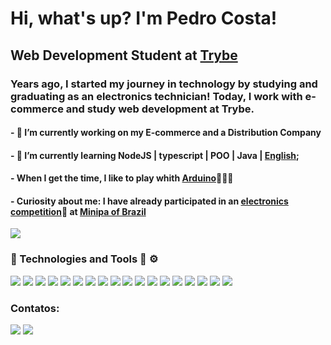 # Hi, what's up? I'm Pedro Costa! 

## Web Development Student at [Trybe](https://github.com/betrybe)

### Years ago, I started my journey in technology by studying and graduating as an electronics technician! Today, I work with e-commerce and study web development at Trybe. 


#### - 🔭 I’m currently working on my E-commerce and a Distribution Company 
#### - 🌱 I’m currently learning NodeJS | typescript | POO | Java | [English](https://www.credential.net/87a34819-ffb5-46c7-ac47-8306f23bdb26?username=pedrocostadossantos560071#gs.azip07);
#### - When I get the time, I like to play whith [Arduino](https://www.arduino.cc/)🤖🤖🤖
#### - Curiosity about me: I have already participated in an [electronics competition](https://www.instagram.com/p/Boe-CIPHYlm/?utm_source=ig_web_copy_link)🥇 at [Minipa of Brazil](https://www.minipa.com.br/sobre-minipa)

<img src="https://github-readme-streak-stats.herokuapp.com/?user=PedroC0sta"  marginLeft = 400/>

### 🚀 Technologies and Tools  🧰 ⚙️
<div>
<img src="https://img.shields.io/badge/Node.js-339933?style=for-the-badge&logo=nodedotjs&logoColor=white" />
<img src="https://img.shields.io/badge/TypeScript-0052CC?style=for-the-badge&logo=typescript&logoColor=white"  />
<img src="https://img.shields.io/badge/JavaScript-323330?style=for-the-badge&logo=javascript&logoColor=F7DF1E" /> 
<img src="https://img.shields.io/badge/Java-0052CC?style=for-the-badge&logo=javat&logoColor=white"  />
<img src="https://img.shields.io/badge/Docker-2CA5E0?style=for-the-badge&logo=docker&logoColor=white" />
<img src="https://img.shields.io/badge/MySQL-005C84?style=for-the-badge&logo=mysql&logoColor=white" />
<img src="https://img.shields.io/badge/npm-CB3837?style=for-the-badge&logo=npm&logoColor=white">
<img src="\https://img.shields.io/badge/Jest-C21325?style=for-the-badge&logo=jest&logoColor=white" />
<img src="https://img.shields.io/badge/Redux-593D88?style=for-the-badge&logo=redux&logoColor=white"  />
<img src="https://img.shields.io/badge/React-20232A?style=for-the-badge&logo=react&logoColor=61DAFB"  />
<img src="https://img.shields.io/badge/HTML5-E34F26?style=for-the-badge&logo=html5&logoColor=white" /> 
<img src="https://img.shields.io/badge/Arduino-00979D?style=for-the-badge&logo=Arduino&logoColor=white"  />
 
<img src="https://img.shields.io/badge/VSCode-0078D4?style=for-the-badge&logo=visual%20studio%20code&logoColor=white"  />
<img src="https://img.shields.io/badge/NeoVim-%2357A143.svg?&style=for-the-badge&logo=neovim&logoColor=white"  />

<img src="https://img.shields.io/badge/GitHub-100000?style=for-the-badge&logo=github&logoColor=white" />
<img src="https://img.shields.io/badge/Slack-4A154B?style=for-the-badge&logo=slack&logoColor=white" />
<img src="https://img.shields.io/badge/Trello-0052CC?style=for-the-badge&logo=trello&logoColor=white"  />
<img src="https://img.shields.io/badge/Google%20Sheets-34A853?style=for-the-badge&logo=google-sheets&logoColor=white" />




</div>

### Contatos:

<div>
<a href="https://www.linkedin.com/in/pe-costa" target="_blank"><img src="https://img.shields.io/badge/-LinkedIn-%230077B5?style=for-the-badge&logo=linkedin&logoColor=white"></a>
<a href="https://t.me/PedroC0sta" target="_blank"><img src="https://img.shields.io/badge/Telegram-2CA5E0?style=for-the-badge&logo=telegram&logoColor=white" target="_blank"></a>
</div>




